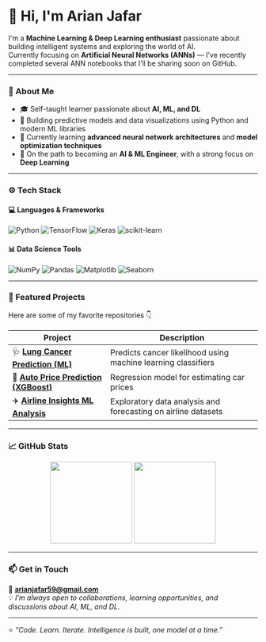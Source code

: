# 👋 Hi, I'm Arian Jafar

I'm a **Machine Learning & Deep Learning enthusiast** passionate about building intelligent systems and exploring the world of AI.  
Currently focusing on **Artificial Neural Networks (ANNs)** — I’ve recently completed several ANN notebooks that I’ll be sharing soon on GitHub.

---

### 🧠 About Me
- 🎓 Self-taught learner passionate about **AI, ML, and DL**
- 🚀 Building predictive models and data visualizations using Python and modern ML libraries
- 🌱 Currently learning **advanced neural network architectures** and **model optimization techniques**
- 🎯 On the path to becoming an **AI & ML Engineer**, with a strong focus on **Deep Learning**

---

### ⚙️ Tech Stack

#### 💻 Languages & Frameworks  
![Python](https://img.shields.io/badge/Python-3776AB?style=for-the-badge&logo=python&logoColor=white)
![TensorFlow](https://img.shields.io/badge/TensorFlow-FF6F00?style=for-the-badge&logo=tensorflow&logoColor=white)
![Keras](https://img.shields.io/badge/Keras-D00000?style=for-the-badge&logo=keras&logoColor=white)
![scikit-learn](https://img.shields.io/badge/scikit--learn-F7931E?style=for-the-badge&logo=scikit-learn&logoColor=white)

#### 📊 Data Science Tools  
![NumPy](https://img.shields.io/badge/Numpy-013243?style=for-the-badge&logo=numpy&logoColor=white)
![Pandas](https://img.shields.io/badge/Pandas-150458?style=for-the-badge&logo=pandas&logoColor=white)
![Matplotlib](https://img.shields.io/badge/Matplotlib-11557C?style=for-the-badge&logo=matplotlib&logoColor=white)
![Seaborn](https://img.shields.io/badge/Seaborn-009688?style=for-the-badge&logo=python&logoColor=white)

---

### 📂 Featured Projects
Here are some of my favorite repositories 👇

| Project | Description |
|----------|--------------|
| 🩺 [**Lung Cancer Prediction (ML)**](https://github.com/ArianJr/lung-cancer-prediction-ml) | Predicts cancer likelihood using machine learning classifiers |
| 🚗 [**Auto Price Prediction (XGBoost)**](https://github.com/ArianJr/autoprice-prediction-xgboost) | Regression model for estimating car prices |
| ✈️ [**Airline Insights ML Analysis**](https://github.com/ArianJr/airlineinsights-ml-analysis) | Exploratory data analysis and forecasting on airline datasets |

---

### 📈 GitHub Stats

<p align="center">
  <img src="https://github-readme-stats.vercel.app/api?username=ArianJr&show_icons=true&theme=default&hide_border=false&count_private=true" height="165" />
  <img src="https://github-readme-stats.vercel.app/api/top-langs/?username=ArianJr&layout=compact&theme=default&hide_border=false" height="165" />
</p>

---

### 📫 Get in Touch
📧 **arianjafar59@gmail.com**  
💡 *I’m always open to collaborations, learning opportunities, and discussions about AI, ML, and DL.*

---

⭐ *“Code. Learn. Iterate. Intelligence is built, one model at a time.”*
